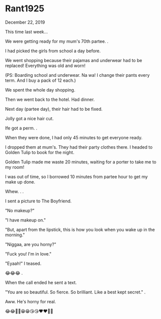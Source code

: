 # Rant1925


December 22, 2019

This time last week...

We were getting ready for my mum's 70th partee. 
.

I had picked the girls from school a day before.

We went shopping because their pajamas and underwear had to be replaced! Everything was old and worn! 

(PS: Boarding school and underwear. Na wa! I change their pants every term. And I buy a pack of 12 each.)

We spent the whole day shopping.

Then we went back to the hotel. Had dinner.

Next day (partee day), their hair had to be fixed.

Jolly got a nice hair cut.

Ife got a perm.
.

When they were done, I had only 45 minutes to get everyone ready.

I dropped them at mum's. They had their party clothes there. I headed to Golden Tulip to book for the night.

Golden Tulip made me waste 20 minutes, waiting for a porter to take me to my room!

I was out of time, so I borrowed 10 minutes from partee hour to get my make up done.

Whew.
.
.

I sent a picture to The Boyfriend. 

"No makeup?"

"I have makeup on."

"But, apart from the lipstick, this is how you look when you wake up in the morning."

"Niggaa, are you horny?"

"Fuck you! I'm in love."

"Eyaah!" I teased.

😂😂😂
.

When the call ended he sent a text.

"You are so beautiful. So fierce. So brilliant. Like a best kept secret."
.

Aww. He's horny for real.

😂😂🥰🥰😁😁😘😘❤❤🤗🤗
